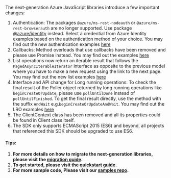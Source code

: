 The next-generation Azure JavaScript libraries introduce a few important changes:

1. Authentication: The packages `@azure/ms-rest-nodeauth` or `@azure/ms-rest-browserauth` are no longer supported. Use package [@azure/identity](https://www.npmjs.com/package/@azure/identity) instead. Select a credential from Azure Identity examples based on the authentication method of your choice. You may find out the new authentication examples [here](https://www.npmjs.com/package/@azure/identity)  
1. Callbacks: Method overloads that use callbacks have been removed and please use Promise instead. You may find out the examples [here](https://github.com/Azure/azure-sdk-for-js/blob/main/documentation/MIGRATION-guide-for-next-generation-management-libraries.md#callbacks)  
1. List operations now return an iterable result that follows the `PagedAsyncIterableIterator` interface as opposite to the previous model where you have to make a new request using the link to the next page. You may find out the new list examples [here](https://github.com/Azure/azure-sdk-for-js/blob/main/documentation/MIGRATION-guide-for-next-generation-management-libraries.md#list-operations) 
1. Interface and API change for Long running operations: To check the final result of the Poller object returned by long running operations like `beginCreateOrUpdate`, please use `pollUntilDone` instead of `pollUntilFinished`. To get the final result directly, use the method with the suffix `AndWait` e.g.`beginCreateOrUpdateAndWait`. You may find out the LRO examples [here](https://github.com/Azure/azure-sdk-for-js/blob/main/documentation/MIGRATION-guide-for-next-generation-management-libraries.md#long-running-operations)  
1. The ClientContext class has been removed and all its properties could be found in Client class itself.  
1. The SDK only supports ECMAScript 2015 (ES6) and beyond, all projects that referenced this SDK should be upgraded to use ES6.  

#### Tips:  
1. **For more details on how to migrate the next-generation libraries, please visit the [migration guide](https://github.com/Azure/azure-sdk-for-js/blob/main/documentation/MIGRATION-guide-for-next-generation-management-libraries.md).**  
1. **To get started, please visit the [quickstart guide](https://github.com/Azure/azure-sdk-for-js/blob/main/documentation/next-generation-quickstart.md).**  
1. **For more sample code, Please visit our [samples repo](https://github.com/Azure-Samples/azure-sdk-for-js-samples).**